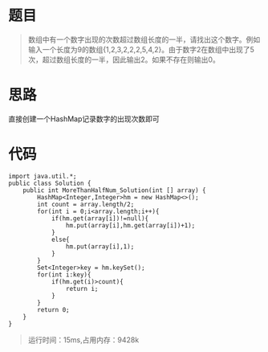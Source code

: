 # 题目
>数组中有一个数字出现的次数超过数组长度的一半，请找出这个数字。例如输入一个长度为9的数组{1,2,3,2,2,2,5,4,2}。由于数字2在数组中出现了5次，超过数组长度的一半，因此输出2。如果不存在则输出0。
# 思路
直接创建一个HashMap记录数字的出现次数即可
# 代码
```
import java.util.*;
public class Solution {
    public int MoreThanHalfNum_Solution(int [] array) {
        HashMap<Integer,Integer>hm = new HashMap<>();
        int count = array.length/2;
        for(int i = 0;i<array.length;i++){
            if(hm.get(array[i])!=null){
                hm.put(array[i],hm.get(array[i])+1);
            }
            else{
                hm.put(array[i],1);
            }
        }
        Set<Integer>key = hm.keySet();
        for(int i:key){
            if(hm.get(i)>count){
                return i;
            }
        }
        return 0;
    }
}
```
>运行时间：15ms,占用内存：9428k

